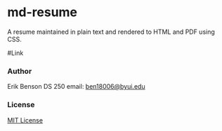 # md-resume

A resume maintained in plain text and rendered to HTML and PDF using CSS.

#Link
[]()


### Author

Erik Benson DS 250 email: ben18006@byui.edu

### License

[MIT License](https://github.com/elipapa/markdown-cv/blob/master/LICENSE)
